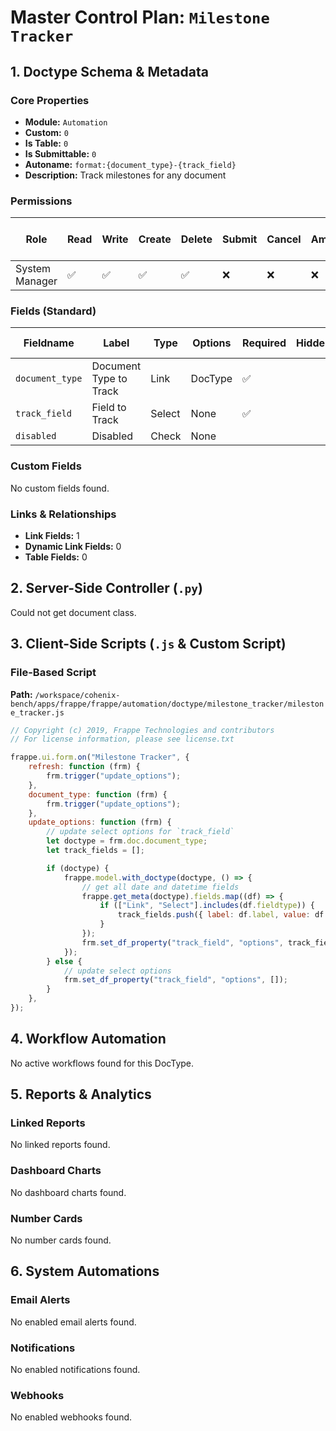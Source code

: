 # Master Control Plan: `Milestone Tracker`

## 1. Doctype Schema & Metadata

### Core Properties
- **Module:** `Automation`
- **Custom:** `0`
- **Is Table:** `0`
- **Is Submittable:** `0`
- **Autoname:** `format:{document_type}-{track_field}`
- **Description:** Track milestones for any document

### Permissions
| Role | Read | Write | Create | Delete | Submit | Cancel | Amend | Report | Import | Export | Print | Email | Share | Set User Perms |
|---|---|---|---|---|---|---|---|---|---|---|---|---|---|---|
| System Manager | ✅ | ✅ | ✅ | ✅ | ❌ | ❌ | ❌ | ✅ | ❌ | ✅ | ✅ | ✅ | ✅ | ❌ |


### Fields (Standard)
| Fieldname | Label | Type | Options | Required | Hidden | Read Only | Default | Description |
|---|---|---|---|---|---|---|---|---|
| `document_type` | Document Type to Track | Link | DocType | ✅ |  |  | None | None |
| `track_field` | Field to Track | Select | None | ✅ |  |  | None | None |
| `disabled` | Disabled | Check | None |  |  |  | 0 | None |


### Custom Fields
No custom fields found.


### Links & Relationships
- **Link Fields:** 1
- **Dynamic Link Fields:** 0
- **Table Fields:** 0

## 2. Server-Side Controller (`.py`)
Could not get document class.


## 3. Client-Side Scripts (`.js` & Custom Script)
### File-Based Script
**Path:** `/workspace/cohenix-bench/apps/frappe/frappe/automation/doctype/milestone_tracker/milestone_tracker.js`
```javascript
// Copyright (c) 2019, Frappe Technologies and contributors
// For license information, please see license.txt

frappe.ui.form.on("Milestone Tracker", {
	refresh: function (frm) {
		frm.trigger("update_options");
	},
	document_type: function (frm) {
		frm.trigger("update_options");
	},
	update_options: function (frm) {
		// update select options for `track_field`
		let doctype = frm.doc.document_type;
		let track_fields = [];

		if (doctype) {
			frappe.model.with_doctype(doctype, () => {
				// get all date and datetime fields
				frappe.get_meta(doctype).fields.map((df) => {
					if (["Link", "Select"].includes(df.fieldtype)) {
						track_fields.push({ label: df.label, value: df.fieldname });
					}
				});
				frm.set_df_property("track_field", "options", track_fields);
			});
		} else {
			// update select options
			frm.set_df_property("track_field", "options", []);
		}
	},
});

```




## 4. Workflow Automation
No active workflows found for this DocType.


## 5. Reports & Analytics
### Linked Reports
No linked reports found.


### Dashboard Charts
No dashboard charts found.


### Number Cards
No number cards found.


## 6. System Automations
### Email Alerts
No enabled email alerts found.


### Notifications
No enabled notifications found.


### Webhooks
No enabled webhooks found.
